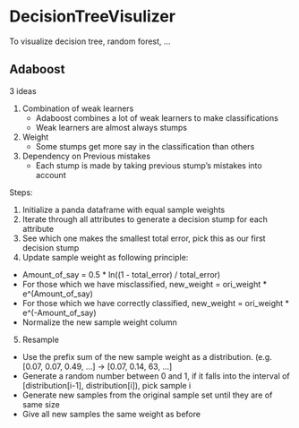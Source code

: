 # DecisionTreeVisulizer
 To visualize decision tree, random forest, ...






## Adaboost
3 ideas
1. Combination of weak learners
    * Adaboost combines a lot of weak learners to make classifications
    * Weak learners are almost always stumps
2. Weight
    * Some stumps get more say in the classification than others
3. Dependency on Previous mistakes
    * Each stump is made by taking previous stump’s mistakes into account

Steps:
1. Initialize a panda dataframe with equal sample weights
2. Iterate through all attributes to generate a decision stump for each attribute
3. See which one makes the smallest total error, pick this as our first decision stump
4. Update sample weight as following principle:
* Amount_of_say = 0.5 * ln((1 - total_error) / total_error)
* For those which we have misclassified, new_weight = ori_weight * e^(Amount_of_say)
* For those which we have correctly classified, new_weight = ori_weight * e^(-Amount_of_say)
* Normalize the new sample weight column
5. Resample
* Use the prefix sum of the new sample weight as a distribution. (e.g. [0.07, 0.07, 0.49, ...] -> [0.07, 0.14, 63, ...]
* Generate a random number between 0 and 1, if it falls into the interval of [distribution[i-1], distribution[i]), pick sample i
* Generate new samples from the original sample set until they are of same size
* Give all new samples the same weight as before
